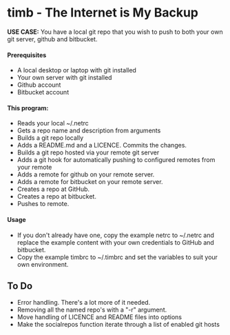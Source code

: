 # timb - The Internet is My Backup

__USE CASE:__ You have a local git repo that you wish to push to both your own
git server, github and bitbucket.

#### Prerequisites

* A local desktop or laptop with git installed
* Your own server with git installed
* Github account
* Bitbucket account

#### This program:

* Reads your local ~/.netrc
* Gets a repo name and description from arguments
* Builds a git repo locally
* Adds a README.md and a LICENCE. Commits the changes.
* Builds a git repo hosted via your remote git server
* Adds a git hook for automatically pushing to configured remotes from your
remote
* Adds a remote for github on your remote server.
* Adds a remote for bitbucket on your remote server.
* Creates a repo at GitHub.
* Creates a repo at bitbucket.
* Pushes to remote.

#### Usage

* If you don't already have one, copy the example netrc to ~/.netrc and replace the example content with your own credentials to GitHub and bitbucket.
* Copy the example timbrc to ~/.timbrc and set the variables to suit your own environment.

## To Do

* Error handling. There's a lot more of it needed.
* Removing all the named repo's with a  "-r" argument.
* Move handling of LICENCE and README files into options
* Make the socialrepos function iterate through a list of enabled git hosts
